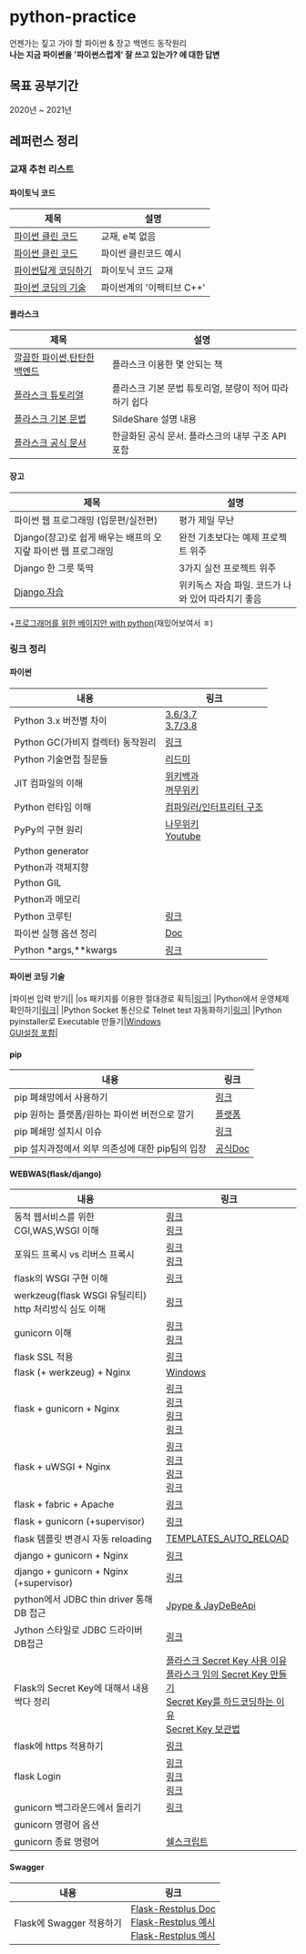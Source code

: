 # python-practice
언젠가는 짚고 가야 할 파이썬 &amp; 장고 백엔드 동작원리  
**나는 지금 파이썬을 '파이썬스럽게' 잘 쓰고 있는가? 에 대한 답변**

## 목표 공부기간
2020년 ~ 2021년

## 레퍼런스 정리
### 교재 추천 리스트
#### 파이토닉 코드
|제목|설명|
|---|---|
|[파이썬 클린 코드](http://www.yes24.com/Product/Goods/69064790)|교재, e북 없음|
|[파이썬 클린 코드](https://dailyheumsi.tistory.com/221)|파이썬 클린코드 예시|
|[파이썬답게 코딩하기](https://ridibooks.com/books/3780000029?_s=search&_q=%ED%8C%8C%EC%9D%B4%EC%8D%AC%EB%8B%B5%EA%B2%8C+%EC%BD%94%EB%94%A9%ED%95%98%EA%B8%B0)|파이토닉 코드 교재|
|[파이썬 코딩의 기술](https://ridibooks.com/books/754018005?_s=search&_q=%ED%8C%8C%EC%9D%B4%EC%8D%AC)|파이썬계의 '이펙티브 C++'|

#### 플라스크
|제목|설명|
|---|---|
|[깔끔한 파이썬,탄탄한 백엔드](https://ridibooks.com/books/3780000004?_s=search&_q=%EA%B9%94%EB%81%94%ED%95%9C+%ED%8C%8C%EC%9D%B4%EC%8D%AC)|플라스크 이용한 몇 안되는 책|
|[플라스크 튜토리얼](https://www.tutorialspoint.com/flask/index.htm)|플라스크 기본 문법 튜토리얼, 분량이 적어 따라하기 쉽다|
|[플라스크 기본 문법](https://www.slideshare.net/dahlmoon/20170331)|SildeShare 설명 내용|
|[플라스크 공식 문서](https://flask-docs-kr.readthedocs.io/ko/latest/)|한글화된 공식 문서. 플라스크의 내부 구조 API 포함|

#### 장고
|제목|설명|
|---|---|
|파이썬 웹 프로그래밍 (입문편/실전편) | 평가 제일 무난 |
|Django(장고)로 쉽게 배우는 배프의 오지랖 파이썬 웹 프로그래밍 | 완전 기초보다는 예제 프로젝트 위주  |
|Django 한 그릇 뚝딱 | 3가지 실전 프로젝트 위주  |
|[Django 자습](https://wikidocs.net/book/837) | 위키독스 자습 파일. 코드가 나와 있어 따라치기 좋음|

+[프로그래머를 위한 베이지안 with python](https://ridibooks.com/books/754022885?_s=search&_q=%ED%8C%8C%EC%9D%B4%EC%8D%AC)(재밌어보여서 ㅎ)

### 링크 정리
#### 파이썬
|내용|링크|
|---|---|
|Python 3.x 버전별 차이|[3.6/3.7](https://docs.python.org/ko/3/whatsnew/3.7.html)<br>[3.7/3.8](https://python.flowdas.com/whatsnew/3.8.html)|
|Python GC(가비지 컬렉터) 동작원리|[링크](https://winterj.me/python-gc/)|
|Python 기술면접 질문들|[리드미](https://post.naver.com/viewer/postView.nhn?volumeNo=21620976&memberNo=28685456)|
|JIT 컴파일의 이해|[위키백과](https://ko.wikipedia.org/wiki/JIT_%EC%BB%B4%ED%8C%8C%EC%9D%BC)<br>[꺼무위키](https://namu.wiki/w/JIT)|
|Python 런타임 이해|[컴파일러/인터프리터 구조](https://aliwo.github.io/swblog/python/python-runtime/#)|
|PyPy의 구현 원리|[나무위키](https://namu.wiki/w/PyPy)<br>[Youtube](https://www.youtube.com/watch?v=Wgw5ers5jA4)|
|Python generator||
|Python과 객체지향||
|Python GIL||
|Python과 메모리||
|Python 코루틴|[링크](https://blueshw.github.io/2016/01/25/python-co-routine-vs-sub-routine/)|
|파이썬 실행 옵션 정리|[Doc](https://docs.python.org/ko/3.6/using/cmdline.html)|
|Python *args,**kwargs|[링크](https://brunch.co.kr/@princox/180)|
#### 파이썬 코딩 기술
|파이썬 입력 받기||
|os 패키지를 이용한 절대경로 획득|[링크](https://itmining.tistory.com/122)|
|Python에서 운영체제 확인하기|[링크](https://pinkwink.kr/1002)|
|Python Socket 통신으로 Telnet test 자동화하기|[링크](https://gist.github.com/betrcode/0248f0fda894013382d7)|
|Python pyinstaller로 Executable 만들기|[Windows](https://hongku.tistory.com/338)<br>[GUI설정 포함](https://blog.naver.com/PostView.nhn?blogId=qbxlvnf11&logNo=221791248065)|

#### pip
|내용|링크|
|---|---|
|pip 폐쇄망에서 사용하기|[링크](https://yujuwon.tistory.com/entry/%EC%98%A4%ED%94%84%EB%9D%BC%EC%9D%B8%EC%97%90%EC%84%9C-pip-%ED%8C%A8%ED%82%A4%EC%A7%80-%EC%84%A4%EC%B9%98%ED%95%98%EA%B8%B0)|
|pip 원하는 플랫폼/원하는 파이썬 버전으로 깔기|[플랫폼](https://stackoverflow.com/questions/59083607/how-to-download-pip-module-for-linux-using-windows)|
|pip 폐쇄망 설치시 이슈|[링크](Issue.md)|
|pip 설치과정에서 외부 의존성에 대한 pip팀의 입장|[공식Doc](https://pip.pypa.io/en/stable/development/vendoring-policy/)|

#### WEBWAS(flask/django)
|내용|링크|
|---|---|
|동적 웹서비스를 위한 CGI,WAS,WSGI 이해|[링크](https://brownbears.tistory.com/350)<br>[링크](https://www.slideshare.net/SELOLEE/ss-126936404)|
|포워드 프록시 vs 리버스 프록시|[링크](https://www.lesstif.com/system-admin/forward-proxy-reverse-proxy-21430345.html) <br> [링크](https://firework-ham.tistory.com/23)|
|flask의 WSGI 구현 이해|[링크](https://spoqa.github.io/2012/01/16/wsgi-and-flask.html)|
|werkzeug(flask WSGI 유틸리티) http 처리방식 심도 이해|[링크](https://spoqa.github.io/2012/05/07/about-flask-request.html)|
|gunicorn 이해|[링크](https://vsupalov.com/what-is-gunicorn/)<br> [링크](https://jaas.ai/gunicorn/trusty/1)|
|flask SSL 적용|[링크](http://mcchae.egloos.com/11143246)|
|flask (+ werkzeug) + Nginx |[Windows](https://chanhy63.tistory.com/19?category=731625)|
|flask + gunicorn + Nginx |[링크](https://velog.io/@yvvyoon/flask-nginx-gunicorn-1)<br>[링크](https://yumere.tistory.com/59)<br>[링크](https://blog.iolate.kr/259)<br>[링크](https://blog.naver.com/PostView.nhn?blogId=na_qa&logNo=221912986971)|
|flask + uWSGI + Nginx |[링크](https://medium.com/sunhyoups-story/flask-nginx-%EC%84%A4%EC%B9%98-%EB%B0%A9%EB%B2%95-258b979d2de3) <br> [링크](https://taetaetae.github.io/2018/07/01/simple-web-server-flask-nginx/)<br>[링크](https://cjh5414.github.io/flask-uwsgi-nginx/)<br>[링크](https://sodocumentation.net/ko/flask/topic/4637/nginx%EC%99%80-%ED%95%A8%EA%BB%98-uwsgi-%EC%9B%B9-%EC%84%9C%EB%B2%84%EB%A5%BC-%EC%82%AC%EC%9A%A9%ED%95%98%EC%97%AC-flask-%EC%9D%91%EC%9A%A9-%ED%94%84%EB%A1%9C%EA%B7%B8%EB%9E%A8-%EB%B0%B0%ED%8F%AC)|
|flask + fabric + Apache |[링크](https://beomi.github.io/2017/10/17/Deploy-Flask-with-Fabric/)|
|flask + gunicorn (+supervisor) |[링크](http://egloos.zum.com/mcchae/v/11149241)|
|flask 템플릿 변경시 자동 reloading|[TEMPLATES_AUTO_RELOAD](https://flask.palletsprojects.com/en/1.1.x/config/?highlight=configuration#TEMPLATES_AUTO_RELOAD)|
|django + gunicorn + Nginx | [링크](https://wikidocs.net/6601)|
|django + gunicorn + Nginx (+supervisor)|[링크](https://yujuwon.tistory.com/entry/%EC%9A%B0%EB%B6%84%ED%88%AC%EC%97%90%EC%84%9C-Django%EC%99%80-gunicorn-supervisor-nginx-%EC%97%B0%EB%8F%99-%ED%95%98%EA%B8%B0)|
|python에서 JDBC thin driver 통해 DB 접근|[Jpype & JayDeBeApi](https://bongury.tistory.com/89)<br>|
|Jython 스타일로 JDBC 드라이버 DB접근|[링크](https://jythonbook-ko.readthedocs.io/en/latest/DatabasesAndJython.html)|
|Flask의 Secret Key에 대해서 내용 싹다 정리|[플라스크 Secret Key 사용 이유](https://stackoverflow.com/questions/22463939/demystify-flask-app-secret-key)<br>[플라스크 임의 Secret Key 만들기](https://stackoverflow.com/questions/34902378/where-do-i-get-a-secret-key-for-flask)<br>[Secret Key를 하드코딩하는 이유](https://stackoverflow.com/questions/27287391/why-not-generate-the-secret-key-every-time-flask-starts)<br>[Secret Key 보관법](https://stackoverflow.com/questions/30873189/where-should-i-place-the-secret-key-in-flask)|
|flask에 https 적용하기|[링크](https://www.hanbit.co.kr/media/channel/view.html?cms_code=CMS6163871474)|
|flask Login|[링크](https://niceman.tistory.com/191)<br>[링크](https://flask-login.readthedocs.io/en/latest/#flask_login.login_required)<br>[링크](https://github.com/mcchae/Flask-Login)|
|gunicorn 백그라운드에서 돌리기|[링크](https://www.it-swarm.dev/ko/python/gunicorn%EC%9D%84-%EA%B3%84%EC%86%8D-%EC%8B%A4%ED%96%89%ED%95%98%EB%8A%94-%EC%98%AC%EB%B0%94%EB%A5%B8-%EB%B0%A9%EB%B2%95%EC%9D%80-%EB%AC%B4%EC%97%87%EC%9E%85%EB%8B%88%EA%B9%8C/1070401484/)|
|gunicorn 명령어 옵션||
|gunicorn 종료 명령어|[쉘스크립트](https://www.it-swarm.dev/ko/django/gunicorn%EC%9D%84-%EC%98%AC%EB%B0%94%EB%A5%B4%EA%B2%8C-%EB%A9%88%EC%B6%94%EB%8A%94-%EB%B0%A9%EB%B2%95/1071286657/)|

#### Swagger
|내용|링크|
|---|---|
|Flask에 Swagger 적용하기|[Flask-Restplus Doc](https://flask-restplus.readthedocs.io/en/stable/swagger.html)<br>[Flask-Restplus 예시](http://egloos.zum.com/mcchae/v/11276332)<br>[Flask-Restplus 예시](https://m.blog.naver.com/PostView.nhn?blogId=wideeyed&logNo=221571623994&proxyReferer=https:%2F%2Fwww.google.com%2F)|
